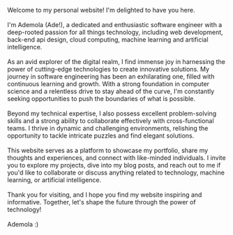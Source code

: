 Welcome to my personal website! I'm delighted to have you here.
<br/>
<br/>
I'm Ademola (Ade!), a dedicated and enthusiastic software engineer with a deep-rooted passion for all things technology, including web development, back-end api design, cloud computing, machine learning and artificial intelligence.
<br/>
<br/>
As an avid explorer of the digital realm, I find immense joy in harnessing the power of cutting-edge technologies to create innovative solutions. My journey in software engineering has been an exhilarating one, filled with continuous learning and growth. With a strong foundation in computer science and a relentless drive to stay ahead of the curve, I'm constantly seeking opportunities to push the boundaries of what is possible.
<br/>
<br/>
Beyond my technical expertise, I also possess excellent problem-solving skills and a strong ability to collaborate effectively with cross-functional teams. I thrive in dynamic and challenging environments, relishing the opportunity to tackle intricate puzzles and find elegant solutions.
<br/>
<br/>
This website serves as a platform to showcase my portfolio, share my thoughts and experiences, and connect with like-minded individuals. I invite you to explore my projects, dive into my blog posts, and reach out to me if you'd like to collaborate or discuss anything related to technology, machine learning, or artificial intelligence.
<br/>
<br/>
Thank you for visiting, and I hope you find my website inspiring and informative. Together, let's shape the future through the power of technology!
<br/>
<br/>
Ademola :)
